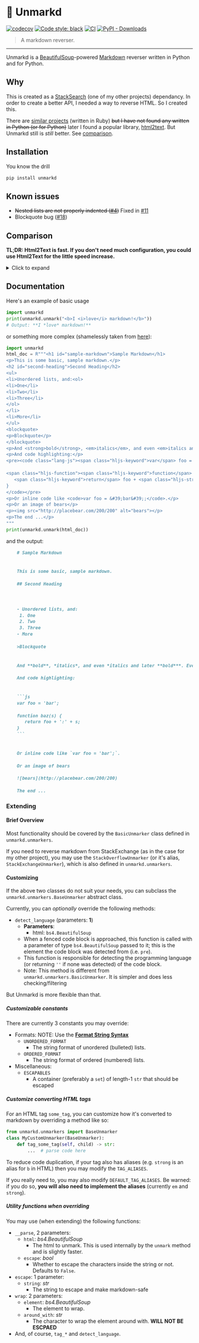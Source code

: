 # 🔄 Unmarkd
[![codecov](https://codecov.io/gh/ThatXliner/unmarkd/branch/master/graph/badge.svg?token=PWVIERHTG3)](https://codecov.io/gh/ThatXliner/unmarkd) [![Code style: black](https://img.shields.io/badge/code%20style-black-000000.svg)](https://github.com/psf/black) [![CI](https://github.com/ThatXliner/unmarkd/actions/workflows/ci.yml/badge.svg)](https://github.com/ThatXliner/unmarkd/actions/workflows/ci.yml) [![PyPI - Downloads](https://img.shields.io/pypi/dm/unmarkd)](https://pypi.org/project/unmarkd/)

> A markdown reverser.

---
Unmarkd is a [BeautifulSoup](https://github.com/ThatXliner/unmarkd/issues/4)-powered [Markdown](https://en.wikipedia.org/wiki/Markdown) reverser written in Python and for Python.

## Why

This is created as a [StackSearch](http://github.com/ThatXliner/stacksearch) (one of my other projects) dependancy. In order to create a better API, I needed a way to reverse HTML. So I created this.

There are [similar projects](https://github.com/xijo/reverse_markdown) (written in Ruby) ~~but I have not found any written in Python (or for Python)~~ later I found a popular library, [html2text](https://github.com/Alir3z4/html2text). But Unmarkd still is *still* better. See [comparison](#comparison).

## Installation

You know the drill

```bash
pip install unmarkd
```

## Known issues

 - ~~Nested lists are not properly indented ([#4](https://github.com/ThatXliner/unmarkd/issues/4))~~ Fixed in [#11](https://github.com/ThatXliner/unmarkd/pull/11)
 - Blockquote bug ([#18](https://github.com/ThatXliner/unmarkd/issues/18))

## Comparison

**TL;DR: Html2Text is fast. If you don't need much configuration, you could use Html2Text for the little speed increase.**

<details>


<summary>Click to expand</summary>

### Speed

**TL;DR: Unmarkd < Html2Text**

Html2Text is basically faster:

![Benchmark](./assets/benchmark.png)

(The `DOC` variable used can be found [here](./assets/benchmark.html))

Unmarkd sacrifices speed for [power](#configurability).

Html2Text directly uses Python's [`html.parser`](https://docs.python.org/3/library/html.parser.html) module (in the standard library). On the other hand, Unmarkd uses the powerful HTML parsing library, `beautifulsoup4`. BeautifulSoup can be configured to use different HTML parsers. In Unmarkd, we configure it to use Python's `html.parser`, too.

But another layer of code means more code is ran.

I hope that's a good explanation of the speed difference.

### Correctness

**TL;DR: Unmarkd == Html2Text**

I actually found *two* html-to-markdown libraries. One of them was [Tomd](https://github.com/gaojiuli/tomd) which had an *incorrect implementation*:

![Actual results](./assets/tomd_cant_handle.png)

It seems to be abandoned, anyway.

Now with Html2Text and Unmarkd:

![Epic showdown](./assets/correct.png)


In other words, they *work*

### Configurability

**TL;DR: Unmarkd > Html2Text**

This is Unmarkd's strong point.

In Html2Text, you only have a limited [set of options](https://github.com/Alir3z4/html2text/blob/master/docs/usage.md#available-options).

In Unmarkd, you can subclass the `BaseUnmarker` and implement conversions for new tags (e.g. `<q>`), etc. In my opinion, it's much easier to extend and configure Unmarkd.

Unmarkd was originally written as a StackSearch dependancy.

Html2Text has no options for configuring parsing of code blocks. Unmarkd does

</details>

## Documentation

Here's an example of basic usage

```python
import unmarkd
print(unmarkd.unmark("<b>I <i>love</i> markdown!</b>"))
# Output: **I *love* markdown!**
```

or something more complex (shamelessly taken from [here](https://markdowntohtml.com)):

```python
import unmarkd
html_doc = R"""<h1 id="sample-markdown">Sample Markdown</h1>
<p>This is some basic, sample markdown.</p>
<h2 id="second-heading">Second Heading</h2>
<ul>
<li>Unordered lists, and:<ol>
<li>One</li>
<li>Two</li>
<li>Three</li>
</ol>
</li>
<li>More</li>
</ul>
<blockquote>
<p>Blockquote</p>
</blockquote>
<p>And <strong>bold</strong>, <em>italics</em>, and even <em>italics and later <strong>bold</strong></em>. Even <del>strikethrough</del>. <a href="https://markdowntohtml.com">A link</a> to somewhere.</p>
<p>And code highlighting:</p>
<pre><code class="lang-js"><span class="hljs-keyword">var</span> foo = <span class="hljs-string">'bar'</span>;

<span class="hljs-function"><span class="hljs-keyword">function</span> <span class="hljs-title">baz</span><span class="hljs-params">(s)</span> </span>{
   <span class="hljs-keyword">return</span> foo + <span class="hljs-string">':'</span> + s;
}
</code></pre>
<p>Or inline code like <code>var foo = &#39;bar&#39;;</code>.</p>
<p>Or an image of bears</p>
<p><img src="http://placebear.com/200/200" alt="bears"></p>
<p>The end ...</p>
"""
print(unmarkd.unmark(html_doc))
```
and the output:

```markdown
    # Sample Markdown


    This is some basic, sample markdown.

    ## Second Heading



    - Unordered lists, and:
     1. One
     2. Two
     3. Three
    - More

    >Blockquote


    And **bold**, *italics*, and even *italics and later **bold***. Even ~~strikethrough~~. [A link](https://markdowntohtml.com) to somewhere.

    And code highlighting:


    ```js
    var foo = 'bar';

    function baz(s) {
       return foo + ':' + s;
    }
    ```


    Or inline code like `var foo = 'bar';`.

    Or an image of bears

    ![bears](http://placebear.com/200/200)

    The end ...
```
### Extending

#### Brief Overview

Most functionality should be covered by the `BasicUnmarker` class defined in `unmarkd.unmarkers`.

If you need to reverse markdown from StackExchange (as in the case for my other project), you may use the `StackOverflowUnmarker` (or it's alias, `StackExchangeUnmarker`), which is also defined in `unmarkd.unmarkers`.

#### Customizing

If the above two classes do not suit your needs, you can subclass the `unmarkd.unmarkers.BaseUnmarker` abstract class.

Currently, you can *optionally* override the following methods:

 - `detect_language` (parameters: **1**)
    - **Parameters**:
        - html: `bs4.BeautifulSoup`
    - When a fenced code block is approached, this function is called with a parameter of type `bs4.BeautifulSoup` passed to it; this is the element the code block was detected from (i.e. `pre`).
    - This function is responsible for detecting the programming language (or returning `''` if none was detected) of the code block.
    - Note: This method is different from `unmarkd.unmarkers.BasicUnmarker`. It is simpler and does less checking/filtering


But Unmarkd is more flexible than that.

##### Customizable constants

There are currently 3 constants you may override:
 - Formats:
    NOTE: Use the [**Format String Syntax**](https://docs.python.org/3/library/string.html#formatstrings)
     - `UNORDERED_FORMAT`
        - The string format of unordered (bulleted) lists.
     - `ORDERED_FORMAT`
        -  The string format of ordered (numbered) lists.
 - Miscellaneous:
     - `ESCAPABLES`
        - A container (preferably a `set`) of length-1 `str` that should be escaped

##### Customize converting HTML tags

For an HTML tag `some_tag`, you can customize how it's converted to markdown by overriding a method like so:

```python
from unmarkd.unmarkers import BaseUnmarker
class MyCustomUnmarker(BaseUnmarker):
    def tag_some_tag(self, child) -> str:
        ...  # parse code here
```

To reduce code duplication, if your tag also has aliases (e.g. `strong` is an alias for `b` in HTML) then you may modify the `TAG_ALIASES`.

If you really need to, you may also modify `DEFAULT_TAG_ALIASES`. Be warned: if you do so, **you will also need to implement the aliases** (currently `em` and `strong`).

##### Utility functions when overriding

You may use (when extending) the following functions:

 - `__parse`, 2 parameters:
    - `html`: *bs4.BeautifulSoup*
        - The html to unmark. This is used internally by the `unmark` method and is slightly faster.
    - `escape`: *bool*
        - Whether to escape the characters inside the string or not. Defaults to `False`.
 - `escape`: 1 parameter:
    - `string`: *str*
        - The string to escape and make markdown-safe
 - `wrap`: 2 parameters:
    - `element`: *bs4.BeautifulSoup*
        - The element to wrap.
    - `around_with`: *str*
        - The character to wrap the element around with. **WILL NOT BE ESCPAED**
 - And, of course, `tag_*` and `detect_language`.
